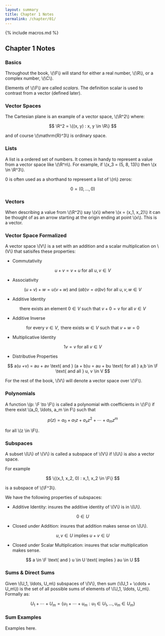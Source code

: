 ```yaml
---
layout: summary
title: Chapter 1 Notes
permalink: /chapter/01/
---
```


{% include macros.md %}

## Chapter 1 Notes

### Basics

Throughout the book, \\(\F\\) will stand for either a real number,
\\(\R\\), or a complex number, \\(\C\\).

Elements of \\(\F\\) are called *scalars*. The definition scalar is used
to contrast from a vector (defined later).

### Vector Spaces

The Cartesian plane is an example of a vector space, \\(\R^2\\) where:

$$
    \R^2
    = \{(x, y) : x, y \in \R\}
$$

and of course \\(\mathrm{R}^3\\) is ordinary space.

### Lists

A list is a ordered set of numbers. It comes in handy to represent a value from
a vector space like \\(\R^n\\). For example, if \\(x_3 = (5, 8, 13)\\) then \\(x
\in \R^3\\).

0 is often used as a shorthand to represent a list of \\(n\\) zeros:

$$
    0
    = (0, \ldots, 0)
$$

### Vectors

When describing a value from \\(\R^2\\) say \\(x\\) where \\(x = (x_1, x_2)\\)
it can be thought of as an arrow starting at the origin ending at point \\(x\\).
This is a vector.

### Vector Space Formalized

A vector space \\(V\\) is a set with an addition and a scalar multiplication on
\\(V\\) that satisifes these properties:

- Commutativity

$$
    u + v = v + u
    \text{ for all }
    u, v \in V
$$

- Associativity

$$
    (u + v) + w = u (v + w)
    \text{ and }
    (ab)v = a(bv)
    \text{ for all }
    u, v, w \in V
$$

- Additive Identity

$$
    \text{ there exists an element }
    0 \in V
    \text{ such that }
    v + 0 = v
    \text{ for all }
    v \in V
$$

- Additive Inverse

$$
    \text{ for every }
    v \in V,
    \text{ there exists }
    w \in V
    \text{ such that }
    v + w = 0
$$

- Multiplicative Identity

$$
    1v = v
    \text{ for all } v \in V
$$

- Distributive Properties

$$
    a(u +v) = au + av
    \text{ and }
    (a + b)u = au + bu
    \text{ for all }
    a,b \in \F
    \text{ and all }
    u, v \in V
$$

For the rest of the book, \\(V\\) will denote a vector space over \\(\F\\).

###  Polynomials

A function \\(p: \F \to \F\\) is called a polynomial with coefficients in
\\(\F\\) if there exist \\(a_0, \ldots, a_m \in F\\) such that

$$
    p(z) = a_0 + a_1 z + a_x z^2 + \cdots + a_m z^m
$$

for all \\(z \in \F\\).

### Subspaces

A subset \\(U\\) of \\(V\\) is called a subspace of \\(V\\) if \\(U\\) is also a
vector space.

For example

$$
    \{(x_1, x_2, 0) : x_1, x_2 \in \F\}
$$

is a subspace of \\(\F^3\\).

We have the following properties of subspaces:

- Additive Identity: insures the additive identity of \\(V\\) is in \\(U\\).

$$
    0 \in U
$$

- Closed under Addition: insures that addition makes sense on \\(U\\).

$$
    u, v \in U
    \text{ implies }
    u + v \in U
$$

- Closed under Scalar Multiplication: insures that sclar multiplication makes
sense.

$$
    a \in \F
    \text{ and }
    u \in U
    \text{ implies }
    au \in U
$$

### Sums & Direct Sums

Given \\(U_1, \ldots, U_m\\) subspaces of \\(V\\), then sum (\\(U_1 + \cdots +
U_m\\)) is the set of all possible sums of elements of \\(U_1, \ldots, U_m\\).
Formally as:

$$
    U_1 + \cdots + U_m
    =
    \{
        u_1
        + \cdots
        + u_m
        : u_1 \in U_1, \ldots, u_m \in U_m
    \}
$$

### Sum Examples

Examples here.

